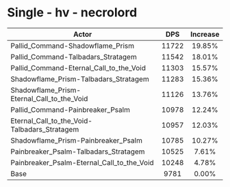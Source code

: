 # Single - hv - necrolord
| Actor | DPS | Increase |
|---|:---:|:---:|
|Pallid_Command-Shadowflame_Prism|11722|19.85%|
|Pallid_Command-Talbadars_Stratagem|11542|18.01%|
|Pallid_Command-Eternal_Call_to_the_Void|11303|15.57%|
|Shadowflame_Prism-Talbadars_Stratagem|11283|15.36%|
|Shadowflame_Prism-Eternal_Call_to_the_Void|11126|13.76%|
|Pallid_Command-Painbreaker_Psalm|10978|12.24%|
|Eternal_Call_to_the_Void-Talbadars_Stratagem|10957|12.03%|
|Shadowflame_Prism-Painbreaker_Psalm|10785|10.27%|
|Painbreaker_Psalm-Talbadars_Stratagem|10525|7.61%|
|Painbreaker_Psalm-Eternal_Call_to_the_Void|10248|4.78%|
|Base|9781|0.00%|
